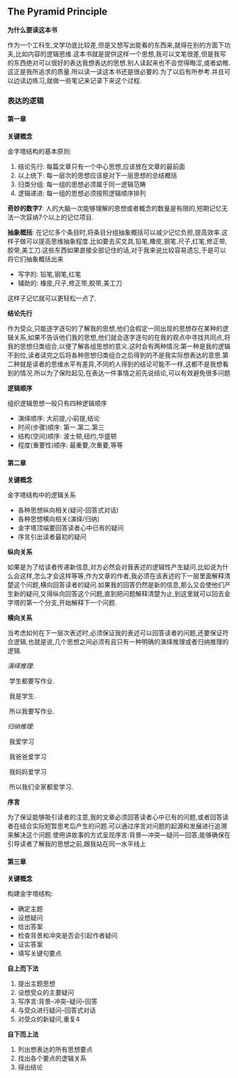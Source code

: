 ## The Pyramid Principle

**为什么要读这本书**

​	作为一个工科生,文学功底比较差,但是又想写出能看的东西来,就得在别的方面下功夫,比如内容的逻辑思维.这本书就是提供这样一个思想,我可以文笔很差,但是我写的东西绝对可以很好的表达我想表达的思想.别人读起来也不会觉得晦涩,或者幼稚.这正是我所追求的质量.所以读一读这本书还是很必要的.为了以后有所参考.并且可以边读边练习,就做一些笔记来记录下来这个过程.



### 表达的逻辑



#### 第一章

**关键概念**

金字塔结构的基本原则:

1. 结论先行: 每篇文章只有一个中心思想,应该放在文章的最前面
2. 以上统下: 每一层次的思想应该是对下一层思想的总结概括
3. 归类分组: 每一组的思想必须属于同一逻辑范畴
4. 逻辑递进: 每一组的思想必须按照逻辑顺序排列



**奇妙的数字7**: 人的大脑一次能够理解的思想或者概念的数量是有限的,短期记忆无法一次容纳7个以上的记忆项目.

**抽象概括**: 在记忆多个条目时,将条目分组抽象概括可以减少记忆负担,提高效率.这样子做可以提高思维抽象程度.比如要去买文具,铅笔,橡皮,钢笔.尺子,红笔,修正带,胶带,美工刀.这些东西如果直接全部记住的话,对于我来说比较容易遗忘,于是可以将它们抽象概括出来

+ 写字的: 铅笔,钢笔,红笔
+ 辅助的: 橡皮,尺子,修正带,胶带,美工刀

这样子记忆就可以更轻松一点了.



**结论先行**

作为受众,只能逐字逐句的了解我的思想,他们会假定一同出现的思想存在某种的逻辑关系,如果不告诉他们我的思想,他们就会逐字逐句的在我的观点中寻找共同点,将我的思想归类组合,以便了解各组思想的意义.这时会有两种情况:第一种是我的逻辑不到位,读者读完之后将各种思想归类组合之后得到的不是我实际想表达的意思.第二种就是读者的思维水平有差异,不同的人得到的结论可能不一样,这都不是我想看到的情况.所以为了保险起见,在表达一件事情之前先说结论,可以有效避免很多问题



**逻辑顺序**

组织逻辑思想一般只有四种逻辑顺序

+ 演绎顺序: 大前提,小前提,结论
+ 时间(步骤)顺序: 第一.第二.第三
+ 结构(空间)顺序: 波士顿,纽约,华盛顿
+ 程度(重要性)顺序: 最重要,次重要,等等



#### 第二章

**关键概念**

金字塔结构中的逻辑关系

+ 各种思想纵向相关(疑问-回答式对话)
+ 各种思想横向相关(演绎/归纳)
+ 金字塔顶端要回答读者心中已有的疑问
+ 序言引出读者最初的疑问



**纵向关系**

如果是为了给读者传递新信息,对方必然会对我表述的逻辑性产生疑问,比如说为什么会这样,怎么才会这样等等,作为文章的作者,我必须在该表述的下一层里面解释清楚这个问题,横向回答读者的疑问.如果我的回答仍然是新的信息,那么又会使他们产生新的疑问,又得纵向回答这个问题,直到把问题解释清楚为止,到这里就可以回去金字塔的第一个分支,开始解释下一个问题.



**横向关系**

当考虑如何在下一层次表述时,必须保证我的表述可以回答读者的问题,还要保证符合逻辑,也就是说,几个思想之间必须有且只有一种明确的演绎推理或者归纳推理的逻辑.

*演绎推理*: 

​	学生都要写作业.

​	我是学生.

​	所以我要写作业.

*归纳推理:*

​	我爱学习

​	我爸爸爱学习

​	我妈妈爱学习

​	所以我们全家都爱学习.



**序言**

为了保证能够吸引读者的注意,我的文章必须回答读者心中已有的问题,或者回答读者在结合实际短暂思考后产生的问题.可以通过序言对问题的起源和发展进行追溯来解决这个问题.使用讲故事的方式呈现序言:背景—冲突—疑问—回答,能够确保在引导读者了解我的思想之前,跟我站在同一水平线上



#### 第三章

**关键概念**

构建金字塔结构:

+ 确定主题
+ 设想疑问
+ 给出答案
+ 检查背景和冲突是否会引起作者疑问
+ 证实答案
+ 填写关键句要点



**自上而下法**

1. 提出主题思想
2. 设想受众的主要疑问
3. 写序言:背景–冲突–疑问–回答
4. 与受众进行疑问–回答式对话
5. 对受众的新疑问,重复4



**自下而上法**

1. 列出想表达的所有思想要点
2. 找出各个要点的逻辑关系
3. 得出结论

